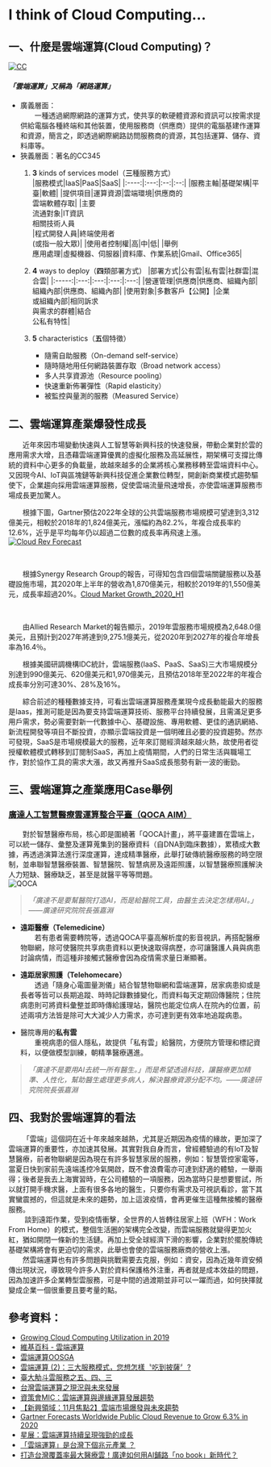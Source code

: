 # I think of Cloud Computing...
## 一、什麼是雲端運算(Cloud Computing)？
<!-- 作業說明：
將您了解的知識與主觀想法來描述雲端運算與其產業的趨勢發展。內容不少於250字。-->

[![CC](https://innovationatwork.ieee.org/wp-content/uploads/2019/09/bigstock-d-Rendering-Cloud-Computing-267217441_1024X684.jpg)](https://innovationatwork.ieee.org/growing-cloud-computing-utilization-in-2019/ "from: IEEE")

#### **_「雲端運算」又稱為「網路運算」_**

* 廣義層面：  
　　一種透過網際網路的運算方式，使共享的軟硬體資源和資訊可以按需求提供給電腦各種終端和其他裝置，使用服務商（供應商）提供的電腦基建作運算和資源，簡言之，即透過網際網路訪問服務商的資源，其包括運算、儲存、資料庫等。
* 狹義層面：著名的CC345
    1. **3** kinds of services model（**三**種服務方式）  
        |服務模式|IaaS|PaaS|SaaS|
        |:----:|:---:|:--:|:--:|
        |服務主軸|基礎架構|平臺|軟體|
        |提供項目|運算資源|雲端環境|供應商的<br>雲端軟體存取|
        |主要<br>流通對象|IT資訊<br>相關技術人員<br>|程式開發人員|終端使用者<br>(或指一般大眾)|
        |使用者控制權|高|中|低|
        |舉例<br>應用處理|虛擬機器、伺服器|資料庫、作業系統|Gmail、Office365|
    
    2. **4** ways to deploy（**四**類部署方式）
        |部署方式|公有雲|私有雲|社群雲|混合雲|
        |:-----:|:---:|:---:|:---:|:---:|
        |營運管理|供應商|供應商、組織內部|組織內部|供應商、組織內部|
        |使用對象|多數客戶【公開】|企業<br>或組織內部|相同訴求<br>與需求的群體|結合<br>公私有特性|

    3. **5** characteristics（**五**個特徵）  
        * 隨需自助服務（On-demand self-service）
        * 隨時隨地用任何網路裝置存取（Broad network access）
        * 多人共享資源池（Resource pooling）
        * 快速重新佈署彈性（Rapid elasticity）
        * 被監控與量測的服務（Measured Service）

## 二、雲端運算產業爆發性成長  
&emsp;&emsp;近年來因市場變動快速與人工智慧等新興科技的快速發展，帶動企業對於雲的應用需求大增，且憑藉雲端運算優異的虛擬化服務及高延展性，期架構可支撐比傳統的資料中心更多的負載量，故越來越多的企業將核心業務移轉至雲端資料中心。又因現今AI、IoT與區塊鏈等新興科技促進企業數位轉型，開創新商業模式趨勢驅使下，企業趨向採用雲端運算服務，促使雲端流量飛速增長，亦使雲端運算服務市場成長更加驚人。  

&emsp;&emsp;根據下圖，Gartner預估2022年全球的公共雲端服務市場規模可望達到3,312億美元，相較於2018年的1,824億美元，漲幅約為82.2%，年複合成長率約12.6%，近乎是平均每年仍以超過二位數的成長率再飛速上漲。  
[![Cloud Rev Forecast](http://www.niutoushe.com/wp-content/uploads/2019/04/6c1f1a7a2a9cbae57c9dadcef95585d0-1024x589.jpg)](https://www.niutoushe.com/25968 "from: Gartner")

<br>

&emsp;&emsp;根據Synergy Research Group的報告，可得知包含四個雲端關鍵服務以及基礎設施市場，其2020年上半年的營收為1,870億美元，相較於2019年的1,550億美元，成長率超過20%。[Cloud Market Growth_2020_H1](https://ml.globenewswire.com/Resource/Download/b3261391-205f-4c61-a79f-ca12b70cc69a?size=0)  
<!-- [![Cloud MG](../Homework/HW1/Cloud Market Growth_2020_H1.jpg)](https://www.globenewswire.com/news-release/2020/09/21/2096636/0/en/2020-First-Half-Review-No-Crisis-Here-Cloud-Ecosystem-Revenues-Up-20-to-187-Billion.html "from: Synergy Research Group") -->

<br>

&emsp;&emsp;由Allied Research Market的報告顯示，2019年雲服務市場規模為2,648.0億美元，且預計到2027年將達到9,275.1億美元，從2020年到2027年的複合年增長率為16.4％。  

&emsp;&emsp;根據美國研調機構IDC統計，雲端服務(IaaS、PaaS、SaaS)三大市場規模分別達到990億美元、620億美元和1,970億美元，且預估2018年至2022年的年複合成長率分別可達30%、28%及16%。  

&emsp;&emsp;綜合前述的種種數據支持，可看出雲端運算服務產業現今成長動能最大的服務是Iaas，推測可能是因為要支持雲端運算技術、服務平台持續發展，且需滿足更多用戶需求，勢必需要對新一代數據中心、基礎設施、專用軟體、更佳的通訊網絡、新流程開發等項目不斷投資，亦顯示雲端投資是一個明確且必要的投資趨勢。然亦可發現，SaaS是市場規模最大的服務，近年來訂閱經濟越來越火熱，故使用者從授權軟體模式轉移到訂閱制SaaS，再加上疫情期間，人們的日常生活與職場工作，對於協作工具的需求大漲，故又再推升SaaS成長態勢有新一波的衝勁。  

## 三、雲端運算之產業應用Case舉例  
### [**廣達人工智慧醫療雲運算整合平臺（QOCA AIM）**](https://www.bnext.com.tw/article/59822/quanta-qoca-aim)
&emsp;&emsp;對於智慧醫療布局，核心即是圍繞著「QOCA計畫」，將平臺建置在雲端上，可以統一儲存、彙整及運算蒐集到的醫療資料（自DNA到臨床數據），累積成大數據，再透過演算法進行深度運算，達成精準醫療，此舉打破傳統醫療服務的時空限制，並串聯智慧醫療裝置、智慧醫院、智慧病房及遠距照護，以智慧醫療照護解決人力短缺、醫療缺乏，甚至是就醫平等等問題。  
![QOCA](https://bnextmedia.s3.hicloud.net.tw/image/album/2020-10/img-1603860645-57953@900.jpg "from：數位時代")

> *「廣達不是要幫醫院打造AI，而是給醫院工具，由醫生去決定怎樣用AI。」——廣達研究院院長張嘉淵*  

* **遠距醫療（Telemedicine）**  
&emsp;&emsp;若有患者需要轉院等，透過QOCA平臺高解析度的影音視訊，再搭配醫療物聯網，除可使醫院共享病患資料以更快速取得病歷，亦可讓醫護人員與病患討論病情，而這種非接觸式醫療會因為疫情需求量日漸顯著。

* **遠距居家照護（Telehomecare）**  
&emsp;&emsp;透過「隨身心電圖量測儀」結合智慧物聯網和雲端運算，居家病患抑或是長者等皆可以長期追蹤、時時記錄數據變化，而資料每天定期回傳醫院；住院病患則可將資料彙整並即時傳給護理站，醫院也能定位病人在院內的位置，前述兩項方法皆是除可大大減少人力需求，亦可達到更有效率地追蹤病患。

* 醫院專用的**私有雲**  
&emsp;&emsp;重視病患的個人隱私，故提供「私有雲」給醫院，方便院方管理和標記資料，以便做模型訓練，朝精準醫療邁進。
> *「廣達不是要用AI去統一所有醫生。」而是希望透過科技，讓醫療更加精準、人性化，幫助醫生處理更多病人，解決醫療資源分配不均。——廣達研究院院長張嘉淵*  

## 四、我對於雲端運算的看法  
&emsp;&emsp;「雲端」這個詞在近十年來越來越熱，尤其是近期因為疫情的緣故，更加深了雲端運算的重要性，亦加速其發展。其實對我自身而言，曾經體驗過的有IoT及智慧醫療，前者物聯網是因為現在有許多智慧家居的服務，例如：智慧管控家電等，當夏日快到家前先遠端遙控冷氣開啟，既不會浪費電亦可達到舒適的體驗，一舉兩得；後者是我去上海實習時，在公司體驗的一項服務，因為當時只是想要嘗試，所以就打開手機求醫，上面有很多各地的醫生，只要你有需求及可視訊看診，當下其實蠻震撼的，但這就是未來的趨勢，加上這波疫情，會再更催生這種無接觸的醫療服務。  
&emsp;&emsp; 談到遠距作業，受到疫情衝擊，全世界的人皆轉往居家上班（WFH：Work From Home）的模式，整個生活圈的架構完全改變，而雲端服務就變得更加火紅，猶如開閉一條新的生活鏈。再加上受全球經濟下滑的影響，企業對於擺脫傳統基礎架構將會有更迫切的需求，此舉也會使的雲端服務廠商的營收上漲。  
&emsp;&emsp;然雲端運算也有許多問題與挑戰需要去克服，例如：資安，因為近幾年資安頻傳出現狀況，導致現今許多人對於資料保護格外注重，再者就是成本效益的問題，因為加速許多企業轉型雲服務，可是中間的過渡期並非可以一躍而過，如何抉擇就變成企業一個很重要且要考量的點。  
 

## 參考資料：
* [Growing Cloud Computing Utilization in 2019](https://innovationatwork.ieee.org/growing-cloud-computing-utilization-in-2019/)
* [維基百科 - 雲端運算](https://zh.wikipedia.org/wiki/%E9%9B%B2%E7%AB%AF%E9%81%8B%E7%AE%97)
* [雲端運算OOSGA](https://oosga.com/cloud-computing/)
* [雲端運算 (2)：三大服務模式，您想怎樣〝吃到披薩〞?](http://cte.web.shu.edu.tw/2020-1223_cloud_computing_2_iaas/)
* [臺大觔斗雲服務之五、四、三](http://www.cc.ntu.edu.tw/chinese/epaper/0015/20101220_1501.htm)
* [台灣雲端運算之現況與未來發展](https://collegeplus.itri.org.tw/2020/12/08/%E5%8F%B0%E7%81%A3%E9%9B%B2%E7%AB%AF%E9%81%8B%E7%AE%97%E4%B9%8B%E7%8F%BE%E6%B3%81%E8%88%87%E6%9C%AA%E4%BE%86%E7%99%BC%E5%B1%95/)
* [資策會MIC：雲端運算與邊緣運算發展趨勢](https://mic.iii.org.tw/bookstore/Book.aspx?sqno=871)
* [【新興領域：11月焦點2】雲端市場爆發與未來趨勢](https://findit.org.tw/researchPageV2.aspx?pageId=1582)
* [Gartner Forecasts Worldwide Public Cloud Revenue to Grow 6.3% in 2020](https://www.gartner.com/en/newsroom/press-releases/2020-07-23-gartner-forecasts-worldwide-public-cloud-revenue-to-grow-6point3-percent-in-2020)
* [星展：雲端運算持續呈現強勁的成長](https://www.dbs.com.tw/treasures-zh/aics/templatedata/article/generic/data/zh/CIO/052020/tw_200511_insights1.xml?utm_source=insights#)
* [「雲端運算」是台灣下個兆元產業 ？](https://www.cmoney.tw/notes/note-detail.aspx?nid=174691)
* [打造台灣覆蓋率最大醫療雲！廣達如何用AI鋪路「no book」新時代？](https://www.bnext.com.tw/article/59822/quanta-qoca-aim)